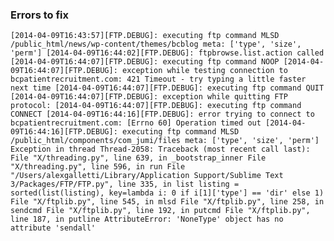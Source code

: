 ### Errors to fix

`
[2014-04-09T16:43:57][FTP.DEBUG]: executing ftp command MLSD /public_html/news/wp-content/themes/bcblog meta: ['type', 'size', 'perm']
[2014-04-09T16:44:02][FTP.DEBUG]: ftpbrowse.list.action called
[2014-04-09T16:44:07][FTP.DEBUG]: executing ftp command NOOP
[2014-04-09T16:44:07][FTP.DEBUG]: exception while testing connection to bcpatientrecruitment.com: 421 Timeout - try typing a little faster next time
[2014-04-09T16:44:07][FTP.DEBUG]: executing ftp command QUIT
[2014-04-09T16:44:07][FTP.DEBUG]: exception while quitting FTP protocol:
[2014-04-09T16:44:07][FTP.DEBUG]: executing ftp command CONNECT
[2014-04-09T16:44:16][FTP.DEBUG]: error trying to connect to bcpatientrecruitment.com: [Errno 60] Operation timed out
[2014-04-09T16:44:16][FTP.DEBUG]: executing ftp command MLSD /public_html/components/com_jumi/files meta: ['type', 'size', 'perm']
Exception in thread Thread-2058:
Traceback (most recent call last):
  File "X/threading.py", line 639, in _bootstrap_inner
  File "X/threading.py", line 596, in run
  File "/Users/alexgalletti/Library/Application Support/Sublime Text 3/Packages/FTP/FTP.py", line 335, in list
    listing = sorted(list(listing), key=lambda i: 0 if i[1]['type'] == 'dir' else 1)
  File "X/ftplib.py", line 545, in mlsd
  File "X/ftplib.py", line 258, in sendcmd
  File "X/ftplib.py", line 192, in putcmd
  File "X/ftplib.py", line 187, in putline
AttributeError: 'NoneType' object has no attribute 'sendall'
`